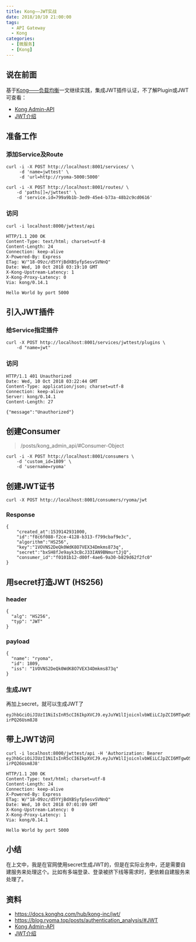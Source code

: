 ```yaml
---
title: Kong——JWT实战
date: 2018/10/10 21:00:00
tags:
  - API Gateway
  - Kong
categories: 
  - [微服务]
  - [Kong]
---
```


## 说在前面
基于[Kong——负载均衡](/posts/kong_practice_0)一文继续实践，集成JWT插件认证，不了解Plugin或JWT可查看：
- [Kong Admin-API](/posts/kong_admin_api/#Plugin-Object)
- [JWT介绍](/posts/kong_jwt)

## 准备工作
### 添加Service及Route

```
curl -i -X POST http://localhost:8001/services/ \
     -d 'name=jwttest' \
     -d 'url=http://ryoma-5000:5000'

curl -i -X POST http://localhost:8001/routes/ \
    -d 'paths[]=/jwttest' \
    -d 'service.id=799a9b1b-3ed9-45e4-b73a-48b2c9cd0616'
```

<!-- more -->

### 访问

```
curl -i localhost:8000/jwttest/api
```

```
HTTP/1.1 200 OK
Content-Type: text/html; charset=utf-8
Content-Length: 24
Connection: keep-alive
X-Powered-By: Express
ETag: W/"18-O9zc/d5YYjBdXBSyfpSesvSVNnQ"
Date: Wed, 10 Oct 2018 03:19:10 GMT
X-Kong-Upstream-Latency: 1
X-Kong-Proxy-Latency: 0
Via: kong/0.14.1

Hello World by port 5000
```

## 引入JWT插件
### 给Service指定插件

```
curl -X POST http://localhost:8001/services/jwttest/plugins \
    -d "name=jwt"
```

### 访问

```
HTTP/1.1 401 Unauthorized
Date: Wed, 10 Oct 2018 03:22:44 GMT
Content-Type: application/json; charset=utf-8
Connection: keep-alive
Server: kong/0.14.1
Content-Length: 27

{"message":"Unauthorized"}
```

## 创建Consumer
> /posts/kong_admin_api/#Consumer-Object

```
curl -i -X POST http://localhost:8001/consumers \
    -d 'custom_id=1809' \
    -d 'username=ryoma'
```

## 创建JWT证书

```
curl -X POST http://localhost:8001/consumers/ryoma/jwt
```

### Response

```
{
    "created_at":1539142931000,
    "id":"f8c6f088-f2ce-4128-b313-f799cbaf9e3c",
    "algorithm":"HS256",
    "key":"1VOVNS2DeQk0WdK8O7VEX34Dmkms873q",
    "secret":"bxSH8fJe9ayk3cBcJ33IAN9BNmurtJjQ",
    "consumer_id":"f0101b12-d00f-4ae6-9a30-b829d62f2fc0"
}
```

## 用secret打造JWT (HS256)
### header

```
{
  "alg": "HS256",
  "typ": "JWT"
}
```

### payload

```
{
  "name": "ryoma",
  "id": 1809,
  "iss": "1VOVNS2DeQk0WdK8O7VEX34Dmkms873q"
}
```

### 生成JWT
再加上secret，就可以生成JWT了

```
eyJhbGciOiJIUzI1NiIsInR5cCI6IkpXVCJ9.eyJuYW1lIjoicnlvbWEiLCJpZCI6MTgwOSwiaXNzIjoiMVZPVk5TMkRlUWswV2RLOE83VkVYMzREbWttczg3M3EifQ._RE1bn2YyXyMcf426KcQQ5MBYz8aCi-irPQ26Usm8J8
```

## 带上JWT访问

```
curl -i localhost:8000/jwttest/api -H 'Authorization: Bearer eyJhbGciOiJIUzI1NiIsInR5cCI6IkpXVCJ9.eyJuYW1lIjoicnlvbWEiLCJpZCI6MTgwOSwiaXNzIjoiMVZPVk5TMkRlUWswV2RLOE83VkVYMzREbWttczg3M3EifQ._RE1bn2YyXyMcf426KcQQ5MBYz8aCi-irPQ26Usm8J8'
```

```
HTTP/1.1 200 OK
Content-Type: text/html; charset=utf-8
Content-Length: 24
Connection: keep-alive
X-Powered-By: Express
ETag: W/"18-O9zc/d5YYjBdXBSyfpSesvSVNnQ"
Date: Wed, 10 Oct 2018 07:01:09 GMT
X-Kong-Upstream-Latency: 0
X-Kong-Proxy-Latency: 1
Via: kong/0.14.1

Hello World by port 5000
```

## 小结
在上文中，我是在官网使用secret生成JWT的，但是在实际业务中，还是需要自建服务来处理这个。比如有多端登录、登录被挤下线等需求时，更依赖自建服务来处理了。

## 资料
- https://docs.konghq.com/hub/kong-inc/jwt/
- https://blog.ryoma.top/posts/authentication_analysis/#JWT
- [Kong Admin-API](/posts/kong_admin_api/#Plugin-Object)
- [JWT介绍](/posts/kong_jwt)